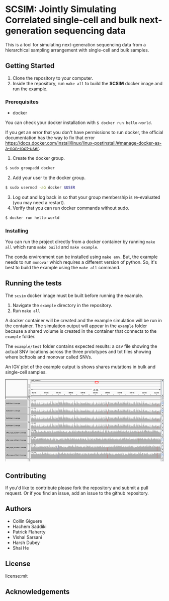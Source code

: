 # SCSIM: Jointly Simulating Correlated single-cell and bulk next-generation sequencing data

This is a tool for simulating  next-generation sequencing data from a hierarchical sampling arrangement with single-cell and bulk samples.

## Getting Started

1. Clone the repository to your computer.
2. Inside the repository, run `make all` to build the **SCSIM** docker image and run the example.

### Prerequisites

- docker

You can check your docker installation with `$ docker run hello-world`.

If you get an error that you don't have permissions to run docker, the official documentation has the way to fix that error https://docs.docker.com/install/linux/linux-postinstall/#manage-docker-as-a-non-root-user.
1. Create the docker group.
```sh
$ sudo groupadd docker
```
2. Add your user to the docker group.
```sh
$ sudo usermod -aG docker $USER
```
3. Log out and log back in so that your group membership is re-evaluated (you may need a restart).
4. Verify that you can run docker commands without sudo.
```sh
$ docker run hello-world
```

### Installing 

You can run the project directly from a docker container by running `make all` which runs `make build` and `make example`.

The conda environment can be installed using `make env`. But, the example needs to run `monovar` which requires a different version of python. So, it's best to build the example using the `make all` command.

## Running the tests

The `scsim` docker image must be built before running the example. 

1. Navigate the `example` directory in the repository.
2. Run `make all`

A docker container will be created and the example simulation will be run in the container.
The simulation output will appear in the `example` folder because a shared volume is created in the container that connects to the `example` folder.

The `example/test` folder contains expected results: a csv file showing the actual SNV locations across the three prototypes and txt files showing where bcftools and monovar called SNVs.

An IGV plot of the example output is shows shares mutations in bulk and single-cell samples.

![IGV Snapshot](example/igv_snapshot.png)

## Contributing
If you'd like to contribute please fork the repository and submit a pull request.
Or if you find an issue, add an issue to the github repository.

## Authors

* Collin Giguere
* Hachem Saddiki
* Patrick Flaherty
* Vishal Sarsani
* Harsh Dubey
* Shai He

## License

license:mit

## Acknowledgements
